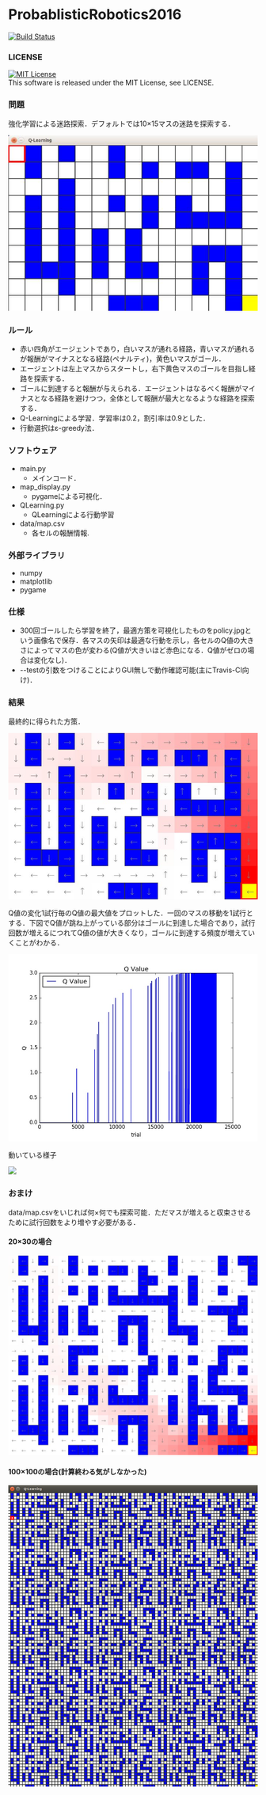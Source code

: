  ProbablisticRobotics2016
=================

[![Build Status](https://travis-ci.org/RyuYamamoto/ProbablisticRobotics2016.svg?branch=master)](https://travis-ci.org/RyuYamamoto/ProbablisticRobotics2016)

### LICENSE
[![MIT License](http://img.shields.io/badge/license-MIT-blue.svg?style=flat)](LICENSE)  
This software is released under the MIT License, see LICENSE.  

### 問題
強化学習による迷路探索．デフォルトでは10×15マスの迷路を探索する．

![map](picture/map.jpg)  

### ルール
 - 赤い四角がエージェントであり，白いマスが通れる経路，青いマスが通れるが報酬がマイナスとなる経路(ペナルティ)，黄色いマスがゴール．  
 - エージェントは左上マスからスタートし，右下黄色マスのゴールを目指し経路を探索する．  
 - ゴールに到達すると報酬が与えられる．エージェントはなるべく報酬がマイナスとなる経路を避けつつ，全体として報酬が最大となるような経路を探索する．  
 - Q-Learningによる学習．学習率は0.2，割引率は0.9とした．  
 - 行動選択はε-greedy法．  

### ソフトウェア
 - main.py  
   - メインコード．  
 - map_display.py  
   - pygameによる可視化．  
 - QLearning.py
   - QLearningによる行動学習  
 - data/map.csv  
   - 各セルの報酬情報.  

### 外部ライブラリ
 - numpy  
 - matplotlib  
 - pygame  

### 仕様
 - 300回ゴールしたら学習を終了，最適方策を可視化したものをpolicy.jpgという画像名で保存．各マスの矢印は最適な行動を示し，各セルのQ値の大きさによってマスの色が変わる(Q値が大きいほど赤色になる．Q値がゼロの場合は変化なし)．  
 - --testの引数をつけることによりGUI無しで動作確認可能(主にTravis-CI向け)．  

### 結果
最終的に得られた方策．  

![policy](picture/policy.jpg)  


Q値の変化1試行毎のQ値の最大値をプロットした．一回のマスの移動を1試行とする．下図でQ値が跳ね上がっている部分はゴールに到達した場合であり，試行回数が増えるにつれてQ値の値が大きくなり，ゴールに到達する頻度が増えていくことがわかる．  

![q_value](picture/q_value.jpg)  

動いている様子

[![](http://img.youtube.com/vi/eK2_nBD0hzY/0.jpg)](https://www.youtube.com/watch?v=eK2_nBD0hzY)

### おまけ
data/map.csvをいじれば何×何でも探索可能．ただマスが増えると収束させるために試行回数をより増やす必要がある．

#### 20×30の場合
![q_value](picture/policy20x30.jpg)  

#### 100×100の場合(計算終わる気がしなかった)
![q_value](picture/map100x100.png)  
